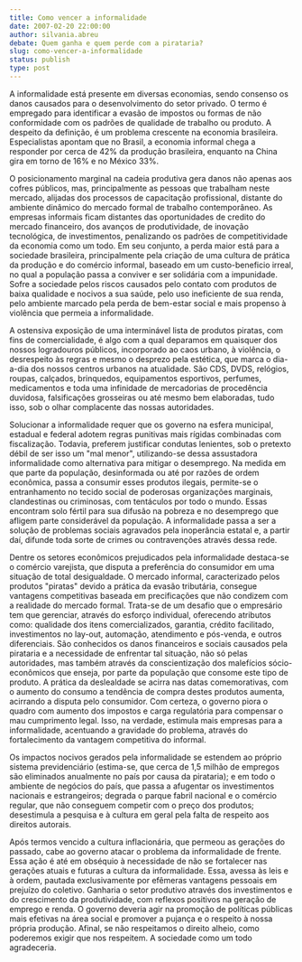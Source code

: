 ```yaml
---
title: Como vencer a informalidade
date: 2007-02-20 22:00:00
author: silvania.abreu
debate: Quem ganha e quem perde com a pirataria?
slug: como-vencer-a-informalidade
status: publish 
type: post
---
```


A informalidade está presente em diversas economias, sendo consenso os danos causados para o desenvolvimento do setor privado. O termo é empregado para identificar a evasão de impostos ou formas de não conformidade com os padrões de qualidade de trabalho ou produto. A despeito da definição, é um problema crescente na economia brasileira. Especialistas apontam que no Brasil, a economia informal chega a responder por cerca de 42% da produção brasileira, enquanto na China gira em torno de 16% e no México 33%. 


O posicionamento marginal na cadeia produtiva gera danos não apenas aos cofres públicos, mas, principalmente as pessoas que trabalham neste mercado, alijadas dos processos de capacitação profissional, distante do ambiente dinâmico do mercado formal de trabalho contemporâneo. As empresas informais ficam distantes das oportunidades de credito do mercado financeiro, dos avanços de produtividade, de inovação tecnológica, de investimentos, penalizando os padrões de competitividade da economia como um todo. Em seu conjunto, a perda maior está para a sociedade brasileira, principalmente pela criação de uma cultura de prática da produção e do comércio informal, baseado em um custo-beneficio irreal, no qual a população passa a conviver e ser solidária com a impunidade. Sofre a sociedade pelos riscos causados pelo contato com produtos de baixa qualidade e nocivos a sua saúde, pelo uso ineficiente de sua renda, pelo ambiente marcado pela perda de bem-estar social e mais propenso à violência que permeia a informalidade. 


A ostensiva exposição de uma interminável lista de produtos piratas, com fins de comercialidade, é algo com a qual deparamos em quaisquer dos nossos logradouros públicos, incorporado ao caos urbano, à violência, o desrespeito às regras e mesmo o desprezo pela estética, que marca o dia-a-dia dos nossos centros urbanos na atualidade. São CDS, DVDS, relógios, roupas, calçados, brinquedos, equipamentos esportivos, perfumes, medicamentos e toda uma infinidade de mercadorias de procedência duvidosa, falsificações grosseiras ou até mesmo bem elaboradas, tudo isso, sob o olhar complacente das nossas autoridades. 


Solucionar a informalidade requer que os governo na esfera municipal, estadual e federal adotem regras punitivas mais rígidas combinadas com fiscalização. Todavia, preferem justificar condutas lenientes, sob o pretexto débil de ser isso um "mal menor", utilizando-se dessa assustadora informalidade como alternativa para mitigar o desemprego. Na medida em que parte da população, desinformada ou até por razões de ordem econômica, passa a consumir esses produtos ilegais, permite-se o entranhamento no tecido social de poderosas organizações marginais, clandestinas ou criminosas, com tentáculos por todo o mundo. Essas encontram solo fértil para sua difusão na pobreza e no desemprego que afligem parte considerável da população. A informalidade passa a ser a solução de problemas sociais agravados pela inoperância estatal e, a partir daí, difunde toda sorte de crimes ou contravenções através dessa rede. 


Dentre os setores econômicos prejudicados pela informalidade destaca-se o comércio varejista, que disputa a preferência do consumidor em uma situação de total desigualdade. O mercado informal, caracterizado pelos produtos "piratas" devido a prática da evasão tributária, consegue vantagens competitivas baseada em precificações que não condizem com a realidade do mercado formal. Trata-se de um desafio que o empresário tem que gerenciar, através do esforço individual, oferecendo atributos como: qualidade dos itens comercializados, garantia, crédito facilitado, investimentos no lay-out, automação, atendimento e pós-venda, e outros diferenciais. São conhecidos os danos financeiros e sociais causados pela pirataria e a necessidade de enfrentar tal situação, não só pelas autoridades, mas também através da conscientização dos malefícios sócio-econômicos que enseja, por parte da população que consome este tipo de produto. A prática da deslealdade se acirra nas datas comemorativas, com o aumento do consumo a tendência de compra destes produtos aumenta, acirrando a disputa pelo consumidor. Com certeza, o governo piora o quadro com aumento dos impostos e carga regulatória para compensar o mau cumprimento legal. Isso, na verdade, estimula mais empresas para a informalidade, acentuando a gravidade do problema, através do fortalecimento da vantagem competitiva do informal. 


Os impactos nocivos gerados pela informalidade se estendem ao próprio sistema previdenciário (estima-se, que cerca de 1,5 milhão de empregos são eliminados anualmente no país por causa da pirataria); e em todo o ambiente de negócios do país, que passa a afugentar os investimentos nacionais e estrangeiros; degrada o parque fabril nacional e o comércio regular, que não conseguem competir com o preço dos produtos; desestimula a pesquisa e à cultura em geral pela falta de respeito aos direitos autorais. 


Após termos vencido a cultura inflacionária, que permeou as gerações do passado, cabe ao governo atacar o problema da informalidade de frente. Essa ação é até em obséquio à necessidade de não se fortalecer nas gerações atuais e futuras a cultura da informalidade. Essa, avessa às leis e à ordem, pautada exclusivamente por efêmeras vantagens pessoais em prejuízo do coletivo. Ganharia o setor produtivo através dos investimentos e do crescimento da produtividade, com reflexos positivos na geração de emprego e renda. O governo deveria agir na promoção de políticas públicas mais efetivas na área social e promover a pujança e o respeito à nossa própria produção. Afinal, se não respeitamos o direito alheio, como poderemos exigir que nos respeitem. A sociedade como um todo agradeceria. 


